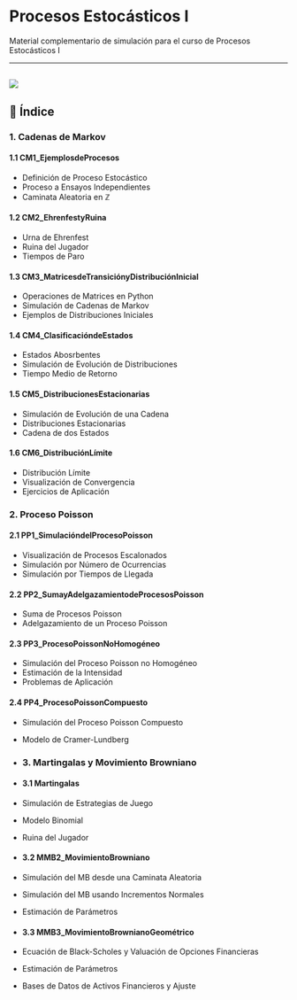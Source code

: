 # Procesos Estocásticos I

Material complementario de simulación para el curso de Procesos Estocásticos I

---
![](https://media.tenor.com/_DKcSyv08fEAAAAM/movimento-browniano.gif)
---

## 📂 Índice

### 1. Cadenas de Markov
#### 1.1 CM1_EjemplosdeProcesos
* Definición de Proceso Estocástico
* Proceso a Ensayos Independientes
* Caminata Aleatoria en $\mathbb{Z}$
#### 1.2 CM2_EhrenfestyRuina
* Urna de Ehrenfest
* Ruina del Jugador
* Tiempos de Paro
#### 1.3 CM3_MatricesdeTransiciónyDistribuciónInicial
* Operaciones de Matrices en Python
* Simulación de Cadenas de Markov
* Ejemplos de Distribuciones Iniciales
#### 1.4 CM4_ClasificacióndeEstados
* Estados Abosrbentes
* Simulación de Evolución de Distribuciones
* Tiempo Medio de Retorno
#### 1.5 CM5_DistribucionesEstacionarias
* Simulación de Evolución de una Cadena
* Distribuciones Estacionarias
* Cadena de dos Estados
#### 1.6 CM6_DistribuciónLímite
* Distribución Límite
* Visualización de Convergencia
* Ejercicios de Aplicación

### 2. Proceso Poisson
#### 2.1 PP1_SimulacióndelProcesoPoisson
* Visualización de Procesos Escalonados
* Simulación por Número de Ocurrencias
* Simulación por Tiempos de Llegada
#### 2.2 PP2_SumayAdelgazamientodeProcesosPoisson
* Suma de Procesos Poisson
* Adelgazamiento de un Proceso Poisson
#### 2.3 PP3_ProcesoPoissonNoHomogéneo
* Simulación del Proceso Poisson no Homogéneo
* Estimación de la Intensidad
* Problemas de Aplicación
#### 2.4 PP4_ProcesoPoissonCompuesto
* Simulación del Proceso Poisson Compuesto
* Modelo de Cramer-Lundberg

* ### 3. Martingalas y Movimiento Browniano
* #### 3.1 Martingalas
* Simulación de Estrategias de Juego
* Modelo Binomial
* Ruina del Jugador
* #### 3.2 MMB2_MovimientoBrowniano
* Simulación del MB desde una Caminata Aleatoria
* Simulación del MB usando Incrementos Normales
* Estimación de Parámetros
* #### 3.3 MMB3_MovimientoBrownianoGeométrico
* Ecuación de Black-Scholes y Valuación de Opciones Financieras
* Estimación de Parámetros
* Bases de Datos de Activos Financieros y Ajuste





